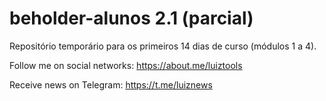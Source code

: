 # beholder-alunos 2.1 (parcial)

Repositório temporário para os primeiros 14 dias de curso (módulos 1 a 4).

Follow me on social networks: https://about.me/luiztools

Receive news on Telegram: https://t.me/luiznews
